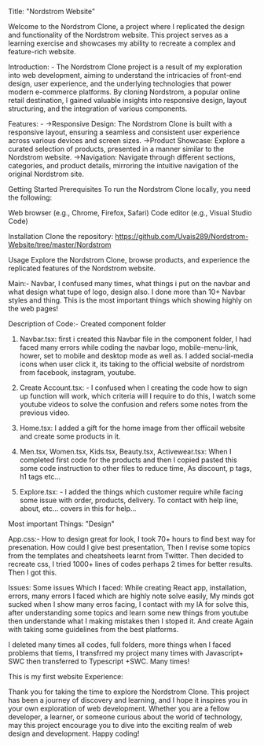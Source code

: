  Title: "Nordstrom Website"

Welcome to the Nordstrom Clone, a project where I replicated the design and functionality of the Nordstrom website. This project serves as a learning exercise and showcases my ability to recreate a complex and feature-rich website.

Introduction: - The Nordstrom Clone project is a result of my exploration into web development, aiming to understand the intricacies of front-end design, user experience, and the underlying technologies that power modern e-commerce platforms. By cloning Nordstrom, a popular online retail destination, I gained valuable insights into responsive design, layout structuring, and the integration of various components.

Features: -
  ->Responsive Design: The Nordstrom Clone is built with a responsive layout, ensuring a seamless and consistent user experience across various devices and screen sizes.
  ->Product Showcase: Explore a curated selection of products, presented in a manner similar to the Nordstrom website.
  ->Navigation: Navigate through different sections, categories, and product details, mirroring the intuitive navigation of the original Nordstrom site.

Getting Started
Prerequisites
To run the Nordstrom Clone locally, you need the following:

Web browser (e.g., Chrome, Firefox, Safari)
Code editor (e.g., Visual Studio Code)

Installation
Clone the repository:
https://github.com/Uvais289/Nordstrom-Website/tree/master/Nordstrom

Usage
Explore the Nordstrom Clone, browse products, and experience the replicated features of the Nordstrom website.

Main:- Navbar, I confused many times, what things i put on the navbar and what design what tupe of logo, design also. I done more than 10+ Navbar styles and thing. This is the most important things which showing highly on the web pages!

Description of Code:- Created component folder
  1. Navbar.tsx: first i created this Navbar file in the component folder, I had faced many errors while coding the navbar logo, mobile-menu-link, hower, set to mobile and desktop mode as well as. I added social-media icons when user click it, its taking to the official        website of nordstrom from facebook, instagram, youtube.

 2. Create Account.tsx: - I confused when I creating the code how to sign up function will work, which criteria will I require to do this, I watch some youtube videos to solve the confusion and refers some notes from the previous video.

 3. Home.tsx: I added a gift for the home image from ther officail website and create some products in it.

 4. Men.tsx, Women.tsx, Kids.tsx, Beauty.tsx, Activewear.tsx: When I completed first code for the products and then I copied pasted this some code instruction to other files to reduce time, As discount, p tags, h1 tags etc...

 5. Explore.tsx: - I added the things which customer require while facing some issue with order, products, delivery. To contact with help line, about, etc... covers in this for help...

Most important Things: "Design"

  App.css:- How to design great for look, I took 70+ hours to find best way for presenation. How could I give best presentation, Then I revise some topics from the templates and cheatsheets learnt from Twitter. Then decided to recreate css, I tried 1000+ lines of codes             perhaps 2 times for better results. Then I got this.

  Issues: Some issues Which I faced: While creating React app, installation, errors, many errors I faced which are highly note solve easily, My minds got sucked when I show many erros facing, I contact with my IA for solve this, after understanding some topics and                learn some new things from youtube then understande what I making mistakes then I stoped it. And create Again with taking some guidelines from the best platforms.

  I deleted many times all codes, full folders, more things when I faced problems that tiems, I transfrred my project many times with Javascript+ SWC then transferred to Typescript +SWC. Many times!

  This is my first website Experience: 


Thank you for taking the time to explore the Nordstrom Clone. This project has been a journey of discovery and learning, and I hope it inspires you in your own exploration of web development. Whether you are a fellow developer, a learner, or someone curious about the world of technology, may this project encourage you to dive into the exciting realm of web design and development. Happy coding!
